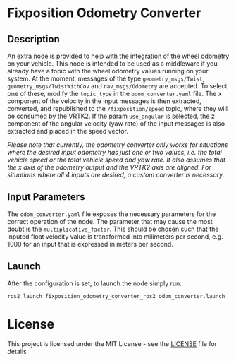 
# Fixposition Odometry Converter

## Description

An extra node is provided to help with the integration of the wheel odometry on your vehicle. This node is intended to be used as a middleware if you already have a topic with the wheel odometry values running on your system. At the moment, messages of the type `geometry_msgs/Twist`, `geometry_msgs/TwistWithCov` and `nav_msgs/Odometry` are accepted. To select one of these, modify the `topic_type` in the `odom_converter.yaml` file. The x component of the velocity in the input messages is then extracted, converted, and republished to the `/fixposition/speed` topic, where they will be consumed by the VRTK2. If the param `use_angular` is selected, the z component of the angular velocity (yaw rate) of the input messages is also extracted and placed in the speed vector.

_Please note that currently, the odometry converter only works for situations where the desired input odometry has just one or two values, i.e. the total vehicle speed or the total vehicle speed and yaw rate. It also assumes that the x axis of the odometry output and the VRTK2 axis are aligned. For situations where all 4 inputs are desired, a custom converter is necessary._

## Input Parameters

The `odom_converter.yaml` file exposes the necessary parameters for the correct operation of the node. The parameter that may cause the most doubt is the `multiplicative_factor`. This should be chosen such that the inputed float velocity value is transformed into milimeters per second, e.g. 1000 for an input that is expressed in meters per second.

## Launch

After the configuration is set, to launch the node simply run:

   `ros2 launch fixposition_odometry_converter_ros2 odom_converter.launch`

# License

This project is licensed under the MIT License - see the [LICENSE](LICENSE) file for details
